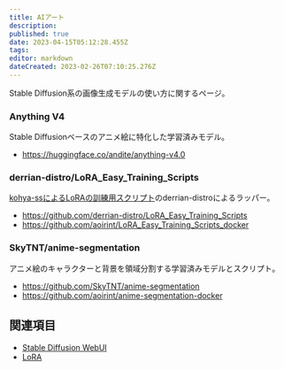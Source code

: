 ```yaml
---
title: AIアート
description: 
published: true
date: 2023-04-15T05:12:28.455Z
tags: 
editor: markdown
dateCreated: 2023-02-26T07:10:25.276Z
---
```


Stable Diffusion系の画像生成モデルの使い方に関するページ。

### Anything V4

Stable Diffusionベースのアニメ絵に特化した学習済みモデル。

- <https://huggingface.co/andite/anything-v4.0>

### derrian-distro/LoRA_Easy_Training_Scripts

[kohya-ssによるLoRAの訓練用スクリプト](https://github.com/kohya-ss/sd-scripts)のderrian-distroによるラッパー。

- <https://github.com/derrian-distro/LoRA_Easy_Training_Scripts>
- <https://github.com/aoirint/LoRA_Easy_Training_Scripts_docker>

### SkyTNT/anime-segmentation

アニメ絵のキャラクターと背景を領域分割する学習済みモデルとスクリプト。

- <https://github.com/SkyTNT/anime-segmentation>
- <https://github.com/aoirint/anime-segmentation-docker>

## 関連項目

- [Stable Diffusion WebUI](/stable_diffusion_webui)
- [LoRA](/lora)
